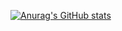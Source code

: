 [![Anurag's GitHub stats](https://github-readme-stats.vercel.app/api?username=x1ag)](https://github.com/anuraghazra/github-readme-stats)
